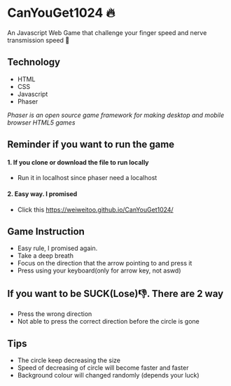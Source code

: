 # CanYouGet1024 :fire:
An Javascript Web Game that challenge your finger speed and nerve transmission speed :dash:

## Technology
- HTML
- CSS
- Javascript
- Phaser

*Phaser is an open source game framework for making desktop and mobile browser HTML5 games*

## Reminder if you want to run the game
#### 1. If you clone or download the file to run locally
 - Run it in localhost since phaser need a localhost
#### 2. Easy way. I promised
- Click this https://weiweitoo.github.io/CanYouGet1024/

## Game Instruction
- Easy rule, I promised again.
- Take a deep breath 
- Focus on the direction that the arrow pointing to and press it
- Press using your keyboard(only for arrow key, not aswd)

## If you want to be SUCK(Lose):-1:. There are 2 way
- Press the wrong direction
- Not able to press the correct direction before the circle is gone

## Tips
- The circle keep decreasing the size
- Speed of decreasing of circle will become faster and faster
- Background colour will changed randomly (depends your luck)
